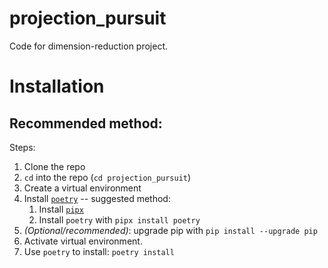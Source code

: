 # projection_pursuit
Code for dimension-reduction project.

# Installation

## Recommended method:
Steps:

1. Clone the repo
2. `cd` into the repo (`cd projection_pursuit`)
3. Create a virtual environment
4. Install [`poetry`](https://python-poetry.org/) -- suggested method:
    1. Install [`pipx`](https://pypa.github.io/pipx/)
    2. Install `poetry` with `pipx install poetry`
5. *(Optional/recommended)*: upgrade pip with `pip install --upgrade pip`
6. Activate virtual environment.
7. Use `poetry` to install: `poetry install`
